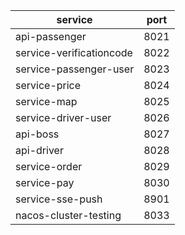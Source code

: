 | service                  | port |
|--------------------------|------|
| api-passenger            | 8021 |
| service-verificationcode | 8022 |
| service-passenger-user   | 8023 |
| service-price            | 8024 |
| service-map              | 8025 |
| service-driver-user      | 8026 |
| api-boss                 | 8027 |
| api-driver               | 8028 |
| service-order            | 8029 |
| service-pay              | 8030 |
| service-sse-push         | 8901 |
| nacos-cluster-testing    | 8033 |